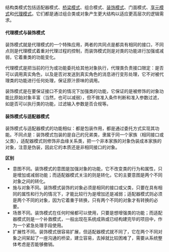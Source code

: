 结构类模式包括适配器模式、[桥梁模式](《设计模式之禅》读书笔记--(24)桥梁模式.md)、组合模式、[装饰模式](《设计模式之禅》读书笔记--(12)装饰模式.md)、门面模式、[享元模式](《设计模式之禅》读书笔记--(23)享元模式.md)和[代理模式](《设计模式之禅》读书笔记--(7)代理模式.md)。它们都是通过组合类或对象产生更大结构以适应更高层次的逻辑需求。

#### 代理模式与装饰模式

装饰模式就是代理模式的一个特殊应用，两者的共同点是都具有相同的接口，不同点则是代理模式着重对代理过程的控制，而装饰模式则是对类的功能进行加强或减弱，它着重类的功能变化。

代理模式是把当前的行为或功能委托给其他对象执行，代理类负责接口限定：是否可以调用真实角色，以及是否对发送到真实角色的消息进行变形处理，它不对被代理类的功能进行任何处理，保证原汁原味的调用。

装饰模式是在要保证接口不变的情况下加强类的功能，它保证的是被修饰的对象功能比原始对象丰富（当然，也可以减弱），但不做准入条件判断和准入参数过滤，如是否可以执行类的功能，过滤输入参数是否合规等。

#### 装饰模式与适配器模式

装饰模式与适配器模式的功能相似：都是包装作用，都是通过委托方式实现其功能。不同点是：装饰模式包装的是自己的兄弟类，隶属于同一个家族（相同接口或父类），适配器模式则修饰非血缘关系类，把一个非本家族的对象伪装成本家族的对象，注意是伪装，因此它的本质还是非相同接口的对象。

**区别**

* 意图不同。装饰模式的意图是加强对象的功能，它不改变类的行为和属性，只是增加或减弱功能；而适配器模式关注的则是转化，它的主要意图是两个不同对象之间的转化。
* 施与对象不同。装饰模式装饰的对象必须是相同的接口或父类，只要在具有相同的属性和行为的情况下，才能比较行为是增加还是减弱；适配器模式则必须是两个不同的对象，因为它着重于转换，只有两个不同的对象才有转换的必要。
* 场景不同。装饰模式在任何时候都可以使用，只要是想增强类的功能；而适配器模式则是一个补救模式，一般出现在系统成熟或已经构建完毕的项目中，作为一个紧急处理手段使用。
* 扩展性不同。装饰模式很容易扩展，但适配器模式就不同了，它在两个不同对象之间架起了一座沟通的桥梁，建立容易，去掉就比较困难了，需要从系统整体考虑是否能够撤销。